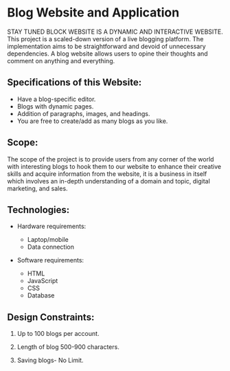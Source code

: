 # Blog Website  and Application 
STAY TUNED BLOCK WEBSITE IS A DYNAMIC AND INTERACTIVE WEBSITE.
This project is a scaled-down version of a live blogging platform. The implementation aims to be straightforward and devoid of unnecessary dependencies. A blog website allows users to opine their thoughts  and comment on anything and everything. 

## Specifications of this Website:
* Have a blog-specific editor.
* Blogs with dynamic pages.
* Addition of paragraphs, images, and headings.
* You are free to create/add as many blogs as you like.
## Scope:

The scope of the project is to provide users from any corner of the world with interesting blogs to hook them to our website to enhance their creative skills and acquire information from the website, it is a business in itself which involves an in-depth understanding of a domain and topic, digital marketing, and sales.


## Technologies:

* Hardware requirements:
   * Laptop/mobile 
   * Data connection 

* Software requirements:
   * HTML
   * JavaScript
   * CSS
   * Database

## Design Constraints:

1. Up to 100 blogs per account.

2. Length of blog 500-900 characters.

3. Saving blogs- No Limit.
